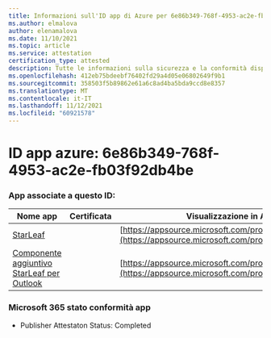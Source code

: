 ```yaml
---
title: Informazioni sull'ID app di Azure per 6e86b349-768f-4953-ac2e-fb03f92db4be
ms.author: elmalova
author: elenamalova
ms.date: 11/10/2021
ms.topic: article
ms.service: attestation
certification_type: attested
description: Tutte le informazioni sulla sicurezza e la conformità disponibili per 6e86b349-768f-4953-ac2e-fb03f92db4be.
ms.openlocfilehash: 412eb75bdeebf76402fd29a4d05e06802649f9b1
ms.sourcegitcommit: 358503f5b89862e61a6c8ad4ba5bda9ccd8e8357
ms.translationtype: MT
ms.contentlocale: it-IT
ms.lasthandoff: 11/12/2021
ms.locfileid: "60921578"
---
```

# <a name="azure-app-id-6e86b349-768f-4953-ac2e-fb03f92db4be"></a>ID app azure: 6e86b349-768f-4953-ac2e-fb03f92db4be


### <a name="apps-associated-with-this-id"></a>App associate a questo ID:
| **Nome app** | **Certificata** | **Visualizzazione in AppSource** |
|--------------|---------------|-----------------------|
| [StarLeaf](https://docs.microsoft.com/microsoft-365-app-certification/forward/WA200000185) |  | [https://appsource.microsoft.com/product/office/WA200000185](https://appsource.microsoft.com/product/office/WA200000185) |
| [Componente aggiuntivo StarLeaf per Outlook](https://docs.microsoft.com/microsoft-365-app-certification/forward/WA104381343) |  | [https://appsource.microsoft.com/product/office/WA104381343](https://appsource.microsoft.com/product/office/WA104381343) |

### <a name="microsoft-365-app-compliance-status"></a>Microsoft 365 stato conformità app
- Publisher Attestaton Status: Completed
